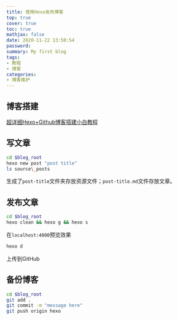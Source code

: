```yaml
---
title: 使用Hexo发布博客
top: true
cover: true
toc: true
mathjax: false
date: 2020-11-22 13:50:54
password:
summary: My first blog
tags:
- 教程
- 博客
categories:
- 博客维护
---
```


## 博客搭建

[超详细Hexo+Github博客搭建小白教程](https://zhuanlan.zhihu.com/p/35668237)

## 写文章

```bash
cd $blog_root
hexo new post "post title"
ls source\_posts
```

生成了`post-title`文件夹存放资源文件；`post-title.md`文件存放文章。

## 发布文章

```bash
cd $blog_root
hexo clean && hexo g && hexo s
```
在`localhost:4000`预览效果


```bash
hexo d
```

上传到GitHub

## 备份博客

```bash
cd $blog_root
git add .
git commit -m "message here"
git push origin hexo
```
